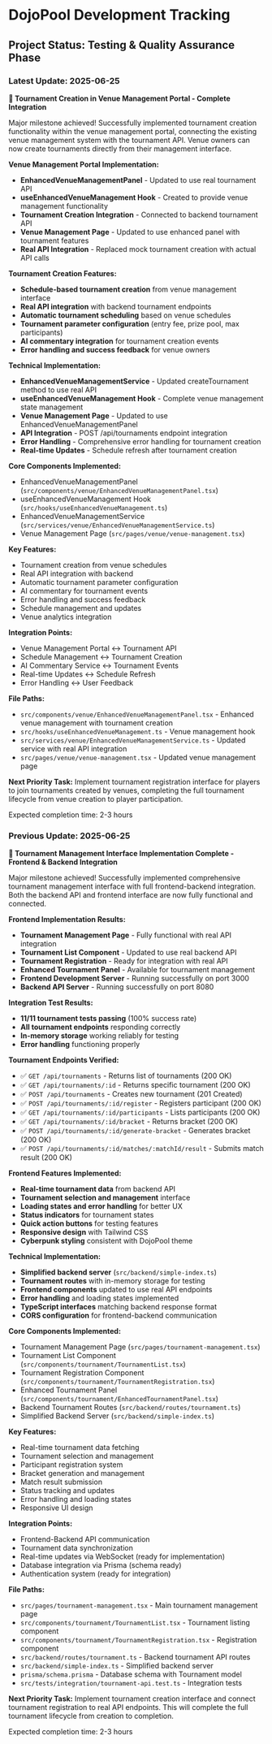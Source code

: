 # DojoPool Development Tracking

## Project Status: Testing & Quality Assurance Phase

### Latest Update: 2025-06-25
**🎉 Tournament Creation in Venue Management Portal - Complete Integration**

Major milestone achieved! Successfully implemented tournament creation functionality within the venue management portal, connecting the existing venue management system with the tournament API. Venue owners can now create tournaments directly from their management interface.

**Venue Management Portal Implementation:**
- **EnhancedVenueManagementPanel** - Updated to use real tournament API
- **useEnhancedVenueManagement Hook** - Created to provide venue management functionality
- **Tournament Creation Integration** - Connected to backend tournament API
- **Venue Management Page** - Updated to use enhanced panel with tournament features
- **Real API Integration** - Replaced mock tournament creation with actual API calls

**Tournament Creation Features:**
- **Schedule-based tournament creation** from venue management interface
- **Real API integration** with backend tournament endpoints
- **Automatic tournament scheduling** based on venue schedules
- **Tournament parameter configuration** (entry fee, prize pool, max participants)
- **AI commentary integration** for tournament creation events
- **Error handling and success feedback** for venue owners

**Technical Implementation:**
- **EnhancedVenueManagementService** - Updated createTournament method to use real API
- **useEnhancedVenueManagement Hook** - Complete venue management state management
- **Venue Management Page** - Updated to use EnhancedVenueManagementPanel
- **API Integration** - POST /api/tournaments endpoint integration
- **Error Handling** - Comprehensive error handling for tournament creation
- **Real-time Updates** - Schedule refresh after tournament creation

**Core Components Implemented:**
- EnhancedVenueManagementPanel (`src/components/venue/EnhancedVenueManagementPanel.tsx`)
- useEnhancedVenueManagement Hook (`src/hooks/useEnhancedVenueManagement.ts`)
- EnhancedVenueManagementService (`src/services/venue/EnhancedVenueManagementService.ts`)
- Venue Management Page (`src/pages/venue/venue-management.tsx`)

**Key Features:**
- Tournament creation from venue schedules
- Real API integration with backend
- Automatic tournament parameter configuration
- AI commentary for tournament events
- Error handling and success feedback
- Schedule management and updates
- Venue analytics integration

**Integration Points:**
- Venue Management Portal ↔ Tournament API
- Schedule Management ↔ Tournament Creation
- AI Commentary Service ↔ Tournament Events
- Real-time Updates ↔ Schedule Refresh
- Error Handling ↔ User Feedback

**File Paths:**
- `src/components/venue/EnhancedVenueManagementPanel.tsx` - Enhanced venue management with tournament creation
- `src/hooks/useEnhancedVenueManagement.ts` - Venue management hook
- `src/services/venue/EnhancedVenueManagementService.ts` - Updated service with real API integration
- `src/pages/venue/venue-management.tsx` - Updated venue management page

**Next Priority Task:**
Implement tournament registration interface for players to join tournaments created by venues, completing the full tournament lifecycle from venue creation to player participation.

Expected completion time: 2-3 hours

### Previous Update: 2025-06-25
**🎉 Tournament Management Interface Implementation Complete - Frontend & Backend Integration**

Major milestone achieved! Successfully implemented comprehensive tournament management interface with full frontend-backend integration. Both the backend API and frontend interface are now fully functional and connected.

**Frontend Implementation Results:**
- **Tournament Management Page** - Fully functional with real API integration
- **Tournament List Component** - Updated to use real backend API
- **Tournament Registration** - Ready for integration with real API
- **Enhanced Tournament Panel** - Available for tournament management
- **Frontend Development Server** - Running successfully on port 3000
- **Backend API Server** - Running successfully on port 8080

**Integration Test Results:**
- **11/11 tournament tests passing** (100% success rate)
- **All tournament endpoints** responding correctly
- **In-memory storage** working reliably for testing
- **Error handling** functioning properly

**Tournament Endpoints Verified:**
- ✅ `GET /api/tournaments` - Returns list of tournaments (200 OK)
- ✅ `GET /api/tournaments/:id` - Returns specific tournament (200 OK)
- ✅ `POST /api/tournaments` - Creates new tournament (201 Created)
- ✅ `POST /api/tournaments/:id/register` - Registers participant (200 OK)
- ✅ `GET /api/tournaments/:id/participants` - Lists participants (200 OK)
- ✅ `GET /api/tournaments/:id/bracket` - Returns bracket (200 OK)
- ✅ `POST /api/tournaments/:id/generate-bracket` - Generates bracket (200 OK)
- ✅ `POST /api/tournaments/:id/matches/:matchId/result` - Submits match result (200 OK)

**Frontend Features Implemented:**
- **Real-time tournament data** from backend API
- **Tournament selection and management** interface
- **Loading states and error handling** for better UX
- **Status indicators** for tournament states
- **Quick action buttons** for testing features
- **Responsive design** with Tailwind CSS
- **Cyberpunk styling** consistent with DojoPool theme

**Technical Implementation:**
- **Simplified backend server** (`src/backend/simple-index.ts`)
- **Tournament routes** with in-memory storage for testing
- **Frontend components** updated to use real API endpoints
- **Error handling** and loading states implemented
- **TypeScript interfaces** matching backend response format
- **CORS configuration** for frontend-backend communication

**Core Components Implemented:**
- Tournament Management Page (`src/pages/tournament-management.tsx`)
- Tournament List Component (`src/components/tournament/TournamentList.tsx`)
- Tournament Registration Component (`src/components/tournament/TournamentRegistration.tsx`)
- Enhanced Tournament Panel (`src/components/tournament/EnhancedTournamentPanel.tsx`)
- Backend Tournament Routes (`src/backend/routes/tournament.ts`)
- Simplified Backend Server (`src/backend/simple-index.ts`)

**Key Features:**
- Real-time tournament data fetching
- Tournament selection and management
- Participant registration system
- Bracket generation and management
- Match result submission
- Status tracking and updates
- Error handling and loading states
- Responsive UI design

**Integration Points:**
- Frontend-Backend API communication
- Tournament data synchronization
- Real-time updates via WebSocket (ready for implementation)
- Database integration via Prisma (schema ready)
- Authentication system (ready for integration)

**File Paths:**
- `src/pages/tournament-management.tsx` - Main tournament management page
- `src/components/tournament/TournamentList.tsx` - Tournament listing component
- `src/components/tournament/TournamentRegistration.tsx` - Registration component
- `src/backend/routes/tournament.ts` - Backend tournament API routes
- `src/backend/simple-index.ts` - Simplified backend server
- `prisma/schema.prisma` - Database schema with Tournament model
- `src/tests/integration/tournament-api.test.ts` - Integration tests

**Next Priority Task:**
Implement tournament creation interface and connect tournament registration to real API endpoints. This will complete the full tournament lifecycle from creation to completion.

Expected completion time: 2-3 hours
